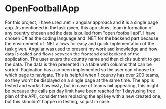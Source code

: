 # OpenFootballApp
For this project, I have used .net + angular approach and it is a single page app.
As mentioned in the task given, this app shows team information of any country chosen and the data is pulled from "open football api". I have chosen C# as the coding language and .NET for the backend part because the environment of .NET allows for easy and quick implementation of the task given.
Angular was used to present my work and knowledge and how data is called and flows between the frontend and backend of the application.
The user enters the country name and then clicks submit to get the data. The data is then presented in a table with columns that can be sorted. Pagination has also been implemented so the user can choose to which page to navigate. This is helpful when 1 country has over 200 teams, so they won't be displayed on a single page at the same time.
The app is tested and works flawlessly, but in case of teams not appearing, this might be because the calls per day limit have been reached for 1 day(using free plan of the API), consider then replacing the api key with a new created one, but this shouldn't happen in testing, so just in case.
